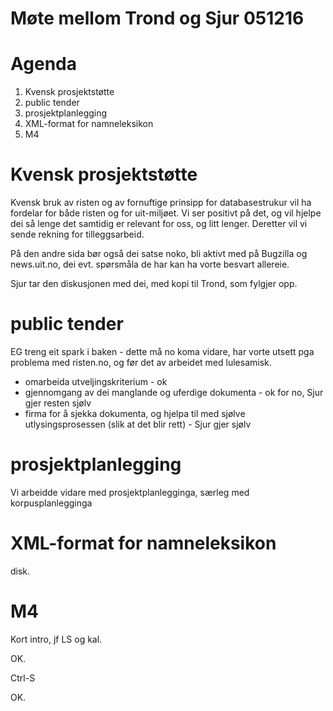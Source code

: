 # Møte mellom Trond og Sjur 051216

# Agenda

1. Kvensk prosjektstøtte
1. public tender
1. prosjektplanlegging
1. XML-format for namneleksikon
1. M4

#  Kvensk prosjektstøtte

Kvensk bruk av risten og av fornuftige prinsipp for databasestrukur vil ha
fordelar for både risten og for uit-miljøet. Vi ser positivt på det, og
vil hjelpe dei så lenge det samtidig er relevant for oss, og litt lenger.
Deretter vil vi sende rekning for tilleggsarbeid.

På den andre sida bør også dei satse noko, bli aktivt med på Bugzilla og
news.uit.no, dei evt. spørsmåla de har kan ha vorte besvart allereie.

Sjur tar den diskusjonen med dei, med kopi til Trond, som fylgjer opp.

#  public tender

EG treng eit spark i baken - dette må no koma vidare, har vorte utsett pga
problema med risten.no, og før det av arbeidet med lulesamisk.

* omarbeida utveljingskriterium - ok
* gjennomgang av dei manglande og uferdige dokumenta - ok for no, Sjur gjer resten sjølv
* firma for å sjekka dokumenta, og hjelpa til med sjølve utlysingsprosessen
  (slik at det blir rett) - Sjur gjer sjølv

#  prosjektplanlegging

Vi arbeidde vidare med prosjektplanlegginga, særleg med korpusplanlegginga

#  XML-format for namneleksikon

disk.

#  M4

Kort intro, jf LS og kal.

OK.

Ctrl-S

OK.
